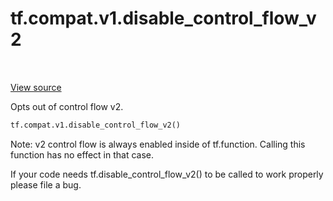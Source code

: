 <div itemscope itemtype="http://developers.google.com/ReferenceObject">
<meta itemprop="name" content="tf.compat.v1.disable_control_flow_v2" />
<meta itemprop="path" content="Stable" />
</div>

# tf.compat.v1.disable_control_flow_v2

<!-- Insert buttons -->

<table class="tfo-notebook-buttons tfo-api" align="left">
</table>

<a target="_blank" href="/code/stable/tensorflow/python/ops/control_flow_v2_toggles.py">View source</a>



<!-- Start diff -->
Opts out of control flow v2.

``` python
tf.compat.v1.disable_control_flow_v2()
```



<!-- Placeholder for "Used in" -->

Note: v2 control flow is always enabled inside of tf.function. Calling this
function has no effect in that case.

If your code needs tf.disable_control_flow_v2() to be called to work
properly please file a bug.